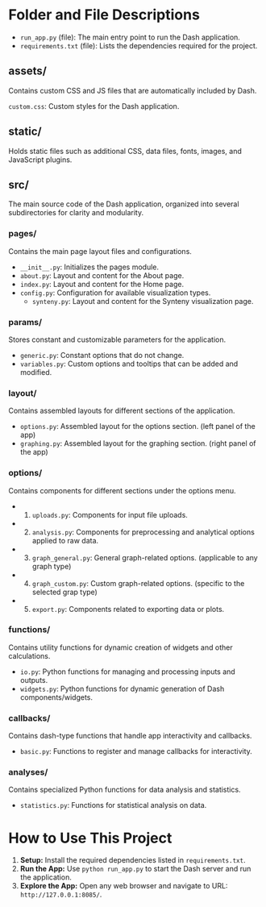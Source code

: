 # Folder and File Descriptions

- `run_app.py` (file): The main entry point to run the Dash application.
- `requirements.txt` (file): Lists the dependencies required for the project.

## assets/
Contains custom CSS and JS files that are automatically included by Dash.

`custom.css`: Custom styles for the Dash application.

## static/
Holds static files such as additional CSS, data files, fonts, images, and JavaScript plugins.

## src/
The main source code of the Dash application, organized into several subdirectories for clarity and modularity.

### pages/
Contains the main page layout files and configurations.

- `__init__.py`: Initializes the pages module.
- `about.py`: Layout and content for the About page.
- `index.py`: Layout and content for the Home page.
- `config.py`: Configuration for available visualization types.
  - `synteny.py`: Layout and content for the Synteny visualization page.

### params/
Stores constant and customizable parameters for the application.

- `generic.py`: Constant options that do not change.
- `variables.py`: Custom options and tooltips that can be added and modified.

### layout/
Contains assembled layouts for different sections of the application.

- `options.py`: Assembled layout for the options section. (left panel of the app)
- `graphing.py`: Assembled layout for the graphing section. (right panel of the app)

### options/
Contains components for different sections under the options menu.

- 01. `uploads.py`: Components for input file uploads.
- 02. `analysis.py`: Components for preprocessing and analytical options applied to raw data.
- 03. `graph_general.py`: General graph-related options. (applicable to any graph type)
- 04. `graph_custom.py`: Custom graph-related options. (specific to the selected grap type)
- 05. `export.py`: Components related to exporting data or plots.

### functions/
Contains utility functions for dynamic creation of widgets and other calculations.

- `io.py`: Python functions for managing and processing inputs and outputs.
- `widgets.py`: Python functions for dynamic generation of Dash components/widgets.

### callbacks/
Contains dash-type functions that handle app interactivity and callbacks.

- `basic.py`: Functions to register and manage callbacks for interactivity.

### analyses/
Contains specialized Python functions for data analysis and statistics.

- `statistics.py`: Functions for statistical analysis on data.


# How to Use This Project

1. **Setup:** Install the required dependencies listed in `requirements.txt`.
2. **Run the App:** Use `python run_app.py` to start the Dash server and run the application.
3. **Explore the App:** Open any web browser and navigate to URL: `http://127.0.0.1:8085/`.